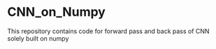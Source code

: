# CNN_on_Numpy
This repository contains code for forward pass and back pass of CNN solely built on numpy
